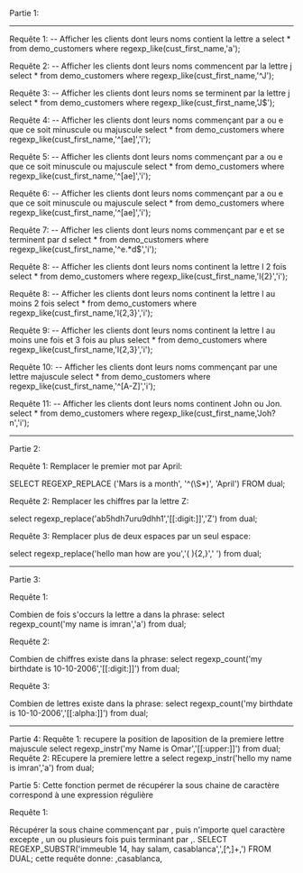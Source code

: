 Partie 1:
____________________________________________________________
Requête 1:
-- Afficher les clients dont leurs noms contient la lettre a
select * from demo_customers where regexp_like(cust_first_name,'a');

Requête 2:
-- Afficher les clients dont leurs noms commencent par la lettre j
select * from demo_customers where regexp_like(cust_first_name,'^J');

Requête 3:
-- Afficher les clients dont leurs noms se terminent par la lettre j
select * from demo_customers where regexp_like(cust_first_name,'J$');

Requête 4:
-- Afficher les clients dont leurs noms commençant par a ou e que ce soit minuscule ou majuscule
select * from demo_customers where regexp_like(cust_first_name,'^[ae]','i');

Requête 5:
-- Afficher les clients dont leurs noms commençant par a ou e que ce soit minuscule ou majuscule
select * from demo_customers where regexp_like(cust_first_name,'^[ae]','i');

Requête 6:
-- Afficher les clients dont leurs noms commençant par a ou e que ce soit minuscule ou majuscule
select * from demo_customers where regexp_like(cust_first_name,'^[ae]','i');

Requête 7:
-- Afficher les clients dont leurs noms commençant par e et se terminent par d 
select * from demo_customers where regexp_like(cust_first_name,'^e.*d$','i');

Requête 8:
-- Afficher les clients dont leurs noms continent la lettre l 2 fois 
select * from demo_customers where regexp_like(cust_first_name,'l{2}','i');

Requête 8:
-- Afficher les clients dont leurs noms continent la lettre l au moins 2 fois
select * from demo_customers where regexp_like(cust_first_name,'l{2,3}','i');

Requête 9:
-- Afficher les clients dont leurs noms continent la lettre l au moins une fois et 3 fois au plus
select * from demo_customers where regexp_like(cust_first_name,'l{2,3}','i');

Requête 10:
-- Afficher les clients dont leurs noms commençant par une lettre majuscule
select * from demo_customers where regexp_like(cust_first_name,'^[A-Z]','i');

Requête 11:
-- Afficher les clients dont leurs noms continent John ou Jon.
select * from demo_customers where regexp_like(cust_first_name,'Joh?n','i');

 
___________________________________
Partie 2:

Requête 1:
Remplacer le premier  mot par April:
 
SELECT REGEXP_REPLACE ('Mars is a month', '^(\S*)', 'April') FROM dual;

Requête 2:
Remplacer les chiffres par la lettre Z:

select  regexp_replace('ab5hdh7uru9dhh1','[[:digit:]]','Z') from dual;

Requête 3:
Remplacer plus de deux espaces par un seul espace:

select  regexp_replace('hello   man   how are you','( ){2,}',' ') from dual;

______________________________________________________________________
Partie 3:

Requête 1:

Combien de fois s'occurs la lettre a dans la phrase:
select regexp_count('my name is imran','a') from dual;

Requête 2:

Combien de chiffres existe dans la phrase:
select regexp_count('my birthdate is 10-10-2006','[[:digit:]]') from dual;

Requête 3:

Combien de lettres existe dans la phrase:
select regexp_count('my birthdate is 10-10-2006','[[:alpha:]]') from dual;

_______________________
Partie 4:
Requête 1:
recupere la position de laposition de la premiere lettre majuscule
select regexp_instr('my Name is Omar','[[:upper:]]') from dual;
Requête 2:
REcupere la premiere lettre a
select regexp_instr('hello my name is imran','a') from dual;

 

Partie 5:
Cette fonction permet de récupérer la sous chaine de caractère correspond à une expression régulière

Requête 1:

Récupérer la sous chaine commençant par , puis n'importe quel caractère excepte , un ou plusieurs fois puis terminant par ,.
SELECT REGEXP_SUBSTR('immeuble 14, hay salam, casablanca',',[^,]+,') FROM DUAL;
cette requête donne: ,casablanca,



